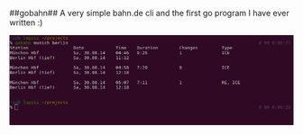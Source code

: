 ##gobahn##
A very simple bahn.de cli and the first go program I have ever written :)

![gobahn](screenshot.png?raw=true "In action")

